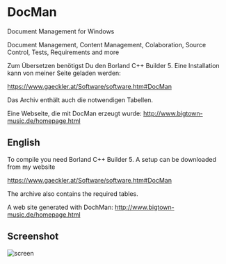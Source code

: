 # DocMan
 Document Management for Windows

Document Management, Content Management, Colaboration, Source Control, Tests, Requirements and more


Zum Übersetzen benötigst Du den Borland C++ Builder 5. Eine Installation kann von meiner Seite geladen werden:

https://www.gaeckler.at/Software/software.htm#DocMan

Das Archiv enthält auch die notwendigen Tabellen.

Eine Webseite, die mit DocMan erzeugt wurde:
http://www.bigtown-music.de/homepage.html

## English
To compile you need Borland C++ Builder 5. A setup can be downloaded from my website

https://www.gaeckler.at/Software/software.htm#DocMan

The archive also contains the required tables.

A web site generated with DochMan:
http://www.bigtown-music.de/homepage.html


## Screenshot

![screen](https://github.com/user-attachments/assets/edc96487-d280-469a-b342-b690952a210f)
